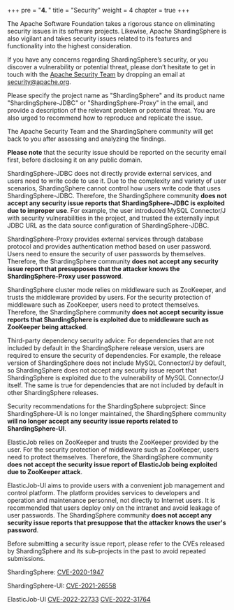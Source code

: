 +++
pre = "<b>4. </b>"
title = "Security"
weight = 4
chapter = true
+++

The Apache Software Foundation takes a rigorous stance on eliminating security issues in its software projects. 
Likewise, Apache ShardingSphere is also vigilant and takes security issues related to its features and functionality into the highest consideration.

If you have any concerns regarding ShardingSphere’s security, or you discover a vulnerability or potential threat, please don’t hesitate to get in touch with the [Apache Security Team](http://www.apache.org/security/) by dropping an email at [security@apache.org](mailto:security@apache.org). 

Please specify the project name as "ShardingSphere" and its product name "ShardingSphere-JDBC" or "ShardingSphere-Proxy" in the email, and provide a description of the relevant problem or potential threat.
You are also urged to recommend how to reproduce and replicate the issue. 

The Apache Security Team and the ShardingSphere community will get back to you after assessing and analyzing the findings.

**Please note** that the security issue should be reported on the security email first, before disclosing it on any public domain.

ShardingSphere-JDBC does not directly provide external services, and users need to write code to use it. Due to the complexity and variety of user scenarios, ShardingSphere cannot control how users write code that uses ShardingSphere-JDBC. Therefore, the ShardingSphere community **does not accept any security issue reports that ShardingSphere-JDBC is exploited due to improper use**.
For example, the user introduced MySQL Connector/J with security vulnerabilities in the project, and trusted the externally input JDBC URL as the data source configuration of ShardingSphere-JDBC.

ShardingSphere-Proxy provides external services through database protocol and provides authentication method based on user password. Users need to ensure the security of user passwords by themselves. Therefore, the ShardingSphere community **does not accept any security issue report that presupposes that the attacker knows the ShardingSphere-Proxy user password**.

ShardingSphere cluster mode relies on middleware such as ZooKeeper, and trusts the middleware provided by users. For the security protection of middleware such as ZooKeeper, users need to protect themselves. Therefore, the ShardingSphere community **does not accept security issue reports that ShardingSphere is exploited due to middleware such as ZooKeeper being attacked**.

Third-party dependency security advice:
For dependencies that are not included by default in the ShardingSphere release version, users are required to ensure the security of dependencies.
For example, the release version of ShardingSphere does not include MySQL Connector/J by default, so ShardingSphere does not accept any security issue report that ShardingSphere is exploited due to the vulnerability of MySQL Connector/J itself.
The same is true for dependencies that are not included by default in other ShardingSphere releases.

Security recommendations for the ShardingSphere subproject:
Since ShardingSphere-UI is no longer maintained, the ShardingSphere community **will no longer accept any security issue reports related to ShardingSphere-UI**.

ElasticJob relies on ZooKeeper and trusts the ZooKeeper provided by the user. For the security protection of middleware such as ZooKeeper, users need to protect themselves. Therefore, the ShardingSphere community **does not accept the security issue report of ElasticJob being exploited due to ZooKeeper attack**.

ElasticJob-UI aims to provide users with a convenient job management and control platform. The platform provides services to developers and operation and maintenance personnel, not directly to Internet users. It is recommended that users deploy only on the intranet and avoid leakage of user passwords. The ShardingSphere community **does not accept any security issue reports that presuppose that the attacker knows the user's password**.

Before submitting a security issue report, please refer to the CVEs released by ShardingSphere and its sub-projects in the past to avoid repeated submissions.

ShardingSphere:
[CVE-2020-1947](https://www.cve.org/CVERecord?id=CVE-2020-1947)

ShardingSphere-UI:
[CVE-2021-26558](https://www.cve.org/CVERecord?id=CVE-2021-26558)

ElasticJob-UI
[CVE-2022-22733](https://www.cve.org/CVERecord?id=CVE-2022-22733)
[CVE-2022-31764](https://www.cve.org/CVERecord?id=CVE-2022-31764)
